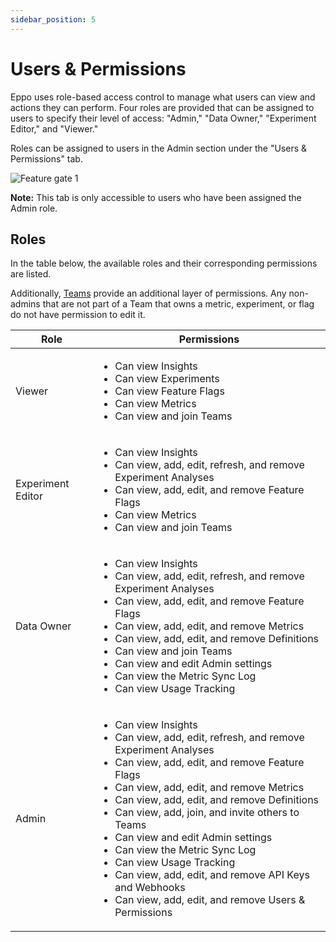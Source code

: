 ```yaml
---
sidebar_position: 5
---
```


# Users & Permissions

Eppo uses role-based access control to manage what users can view and actions they can perform. Four roles are provided that can be assigned to users to specify their level of access: "Admin," "Data Owner," "Experiment Editor," and "Viewer."

Roles can be assigned to users in the Admin section under the "Users & Permissions" tab.

![Feature gate 1](/img/reference/users-and-permissions-tab.png)

**Note:** This tab is only accessible to users who have been assigned the Admin role.

## Roles

In the table below, the available roles and their corresponding permissions are listed.

Additionally, [Teams](/administration/teams) provide an additional layer of permissions. Any non-admins that are not part of a Team that owns a metric, experiment, or flag do not have permission to edit it.

| Role              | Permissions                                                                                                                                                                                                                                                                                                                                                          |
| ----------------- | -------------------------------------------------------------------------------------------------------------------------------------------------------------------------------------------------------------------------------------------------------------------------------------------------------------------------------------------------------------------- |
| Viewer            | <ul><li>Can view Insights</li><li>Can view Experiments</li><li>Can view Feature Flags</li><li>Can view Metrics</li><li>Can view and join Teams</li></ul>                                                                                                                                                                                                                                          |
| Experiment Editor | <ul><li>Can view Insights</li><li>Can view, add, edit, refresh, and remove Experiment Analyses</li><li>Can view, add, edit, and remove Feature Flags</li><li>Can view Metrics</li><li>Can view and join Teams</li></ul>                                                                                                                                                                                            |
| Data Owner        | <ul><li>Can view Insights</li><li>Can view, add, edit, refresh, and remove Experiment Analyses</li><li>Can view, add, edit, and remove Feature Flags</li><li>Can view, add, edit, and remove Metrics</li><li>Can view, add, edit, and remove Definitions</li><li>Can view and join Teams</li><li>Can view and edit Admin settings</li><li>Can view the Metric Sync Log</li><li>Can view Usage Tracking</li></ul>                                                                                                              |
| Admin             | <ul><li>Can view Insights</li><li>Can view, add, edit, refresh, and remove Experiment Analyses</li><li>Can view, add, edit, and remove Feature Flags</li><li>Can view, add, edit, and remove Metrics</li><li>Can view, add, edit, and remove Definitions</li><li>Can view, add, join, and invite others to Teams</li><li>Can view and edit Admin settings</li><li>Can view the Metric Sync Log</li><li>Can view Usage Tracking</li><li>Can view, add, edit, and remove API Keys and Webhooks</li><li>Can view, add, edit, and remove Users & Permissions</li></ul> |

